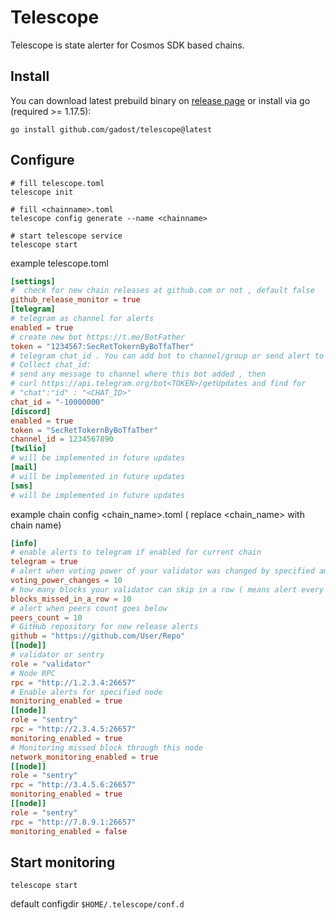 # Telescope
Telescope is state alerter for Cosmos SDK based chains. 

## Install
You can download latest prebuild binary on [release page](https://github.com/gadost/telescope/releases/latest) or install via go (required >= 1.17.5):
```
go install github.com/gadost/telescope@latest
```

## Configure

```
# fill telescope.toml
telescope init

# fill <chainname>.toml
telescope config generate --name <chainname>

# start telescope service
telescope start
```

example telescope.toml
```toml
[settings]
#  check for new chain releases at github.com or not , default false
github_release_monitor = true  
[telegram]
# telegram as channel for alerts
enabled = true
# create new bot https://t.me/BotFather
token = "1234567:SecRetTokernByBoTfaTher"
# telegram chat_id . You can add bot to channel/group or send alert to DM. 
# Collect chat_id:
# send any message to channel where this bot added , then 
# curl https://api.telegram.org/bot<TOKEN>/getUpdates and find for
# "chat":"id" : "<CHAT_ID>"
chat_id = "-10000000"
[discord]
enabled = true
token = "SecRetTokernByBoTfaTher"
channel_id = 1234567890
[twilio]
# will be implemented in future updates
[mail]
# will be implemented in future updates
[sms]
# will be implemented in future updates
```

example chain config  <chain_name>.toml ( replace <chain_name> with chain name)
```toml
[info]
# enable alerts to telegram if enabled for current chain
telegram = true
# alert when voting power of your validator was changed by specified amount
voting_power_changes = 10
# how many blocks your validator can skip in a row ( means alert every X missed block in a row. if =1  -  every missed block)
blocks_missed_in_a_row = 10
# alert when peers count goes below  
peers_count = 10
# GitHub repository for new release alerts
github = "https://github.com/User/Repo"
[[node]]
# validator or sentry 
role = "validator"
# Node RPC 
rpc = "http://1.2.3.4:26657"
# Enable alerts for specified node
monitoring_enabled = true
[[node]]
role = "sentry"
rpc = "http://2.3.4.5:26657"
monitoring_enabled = true
# Monitoring missed block through this node 
network_monitoring_enabled = true
[[node]]
role = "sentry"
rpc = "http://3.4.5.6:26657"
monitoring_enabled = true
[[node]]
role = "sentry"
rpc = "http://7.8.9.1:26657"
monitoring_enabled = false
```

## Start monitoring

```
telescope start
```
default configdir `$HOME/.telescope/conf.d`

